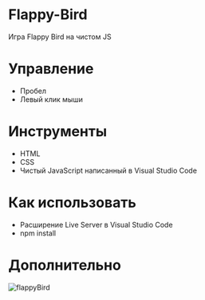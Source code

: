 # Flappy-Bird
Игра Flappy Bird на чистом JS
# Управление
* Пробел
* Левый клик мыши
# Инструменты
* HTML
* CSS
* Чистый JavaScript написанный в Visual Studio Code
# Как использовать
* Расширение Live Server в Visual Studio Code
* npm install
# Дополнительно
![flappyBird](https://user-images.githubusercontent.com/105944007/235911560-fdaa361f-680d-4a5a-9435-1ae9c8258c57.gif)
